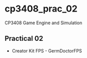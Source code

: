 # cp3408_prac_02
CP3408 Game Engine and Simulation

## Practical 02
- Creator Kit FPS - GermDoctorFPS